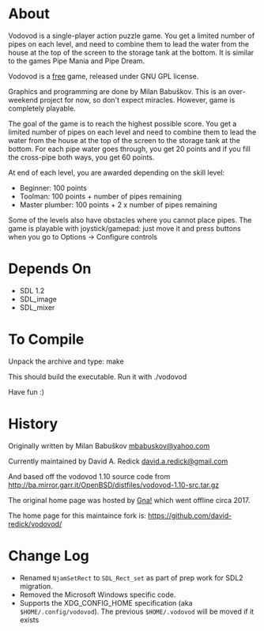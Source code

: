 # About

Vodovod is a single-player action puzzle game. You get a limited number of pipes on each level, 
and need to combine them to lead the water from the house at the top of the screen to the
storage tank at the bottom. It is similar to the games Pipe Mania and Pipe Dream.

Vodovod is a [free](https://www.gnu.org/philosophy/free-sw.html) game, released under GNU GPL license.

Graphics and programming are done by Milan Babuškov.
This is an over-weekend project for now, so don't expect miracles.
However, game is completely playable.

The goal of the game is to reach the highest possible score.
You get a limited number of pipes on each level and need to combine them to lead the water
from the house at the top of the screen to the storage tank at the bottom. For each pipe water goes through,
you get 20 points and if you fill the cross-pipe both ways, you get 60 points.

At end of each level, you are awarded depending on the skill level:
* Beginner: 100 points
* Toolman: 100 points + number of pipes remaining
* Master plumber: 100 points + 2 x number of pipes remaining

Some of the levels also have obstacles where you cannot place pipes.
The game is playable with joystick/gamepad: just move it and press buttons when you go to Options -> Configure controls


# Depends On

* SDL 1.2
* SDL_image
* SDL_mixer

# To Compile

Unpack the archive and type: make

This should build the executable. Run it with ./vodovod

Have fun :)

# History

Originally written by Milan Babuškov <mbabuskov@yahoo.com>

Currently maintained by David A. Redick <david.a.redick@gmail.com>

And based off the vodovod 1.10 source code from
http://ba.mirror.garr.it/OpenBSD/distfiles/vodovod-1.10-src.tar.gz

The original home page was hosted by [Gna!](https://en.wikipedia.org/wiki/Gna%21) which went offline circa 2017.

The home page for this maintaince fork is:
https://github.com/david-redick/vodovod/


# Change Log

* Renamed `NjamSetRect` to `SDL_Rect_set` as part of prep work for SDL2 migration.
* Removed the Microsoft Windows specific code.
* Supports the XDG_CONFIG_HOME specification (aka `$HOME/.config/vodovod`).  The previous `$HOME/.vodovod` will be moved if it exists
